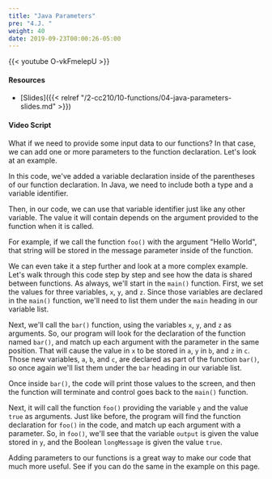 ```yaml
---
title: "Java Parameters"
pre: "4.J. "
weight: 40
date: 2019-09-23T00:00:26-05:00
---
```


{{< youtube O-vkFmelepU >}}

#### Resources

* [Slides]({{< relref "/2-cc210/10-functions/04-java-parameters-slides.md" >}})

#### Video Script

What if we need to provide some input data to our functions? In that case, we can add one or more parameters to the function declaration. Let's look at an example.

In this code, we've added a variable declaration inside of the parentheses of our function declaration. In Java, we need to include both a type and a variable identifier.

Then, in our code, we can use that variable identifier just like any other variable. The value it will contain depends on the argument provided to the function when it is called.

For example, if we call the function `foo()` with the argument "Hello World", that string will be stored in the message parameter inside of the function.

We can even take it a step further and look at a more complex example. Let's walk through this code step by step and see how the data is shared between functions. As always, we'll start in the `main()` function. First, we set the values for three variables, `x`, `y`, and `z`. Since those variables are declared in the `main()` function, we'll need to list them under the `main` heading in our variable list.

Next, we'll call the `bar()` function, using the variables `x`, `y`, and `z` as arguments. So, our program will look for the declaration of the function named `bar()`, and match up each argument with the parameter in the same position. That will cause the value in `x` to be stored in `a`, `y` in `b`, and `z` in `c`. Those new variables, `a`, `b`, and `c`, are declared as part of the function `bar()`, so once again we'll list them under the `bar` heading in our variable list.

Once inside `bar()`, the code will print those values to the screen, and then the function will terminate and control goes back to the `main()` function.

Next, it will call the function `foo()` providing the variable `y` and the value `true` as arguments. Just like before, the program will find the function declaration for `foo()` in the code, and match up each argument with a parameter. So, in `foo()`, we'll see that the variable `output` is given the value stored in `y`, and the Boolean `longMessage` is given the value `true`.

Adding parameters to our functions is a great way to make our code that much more useful. See if you can do the same in the example on this page.
